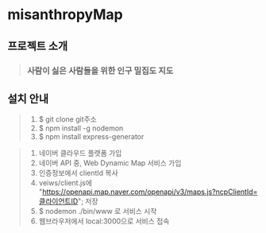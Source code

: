 # misanthropyMap

## 프로젝트 소개
>### 사람이 싫은 사람들을 위한 인구 밀집도 지도

## 설치 안내 
> 1. $ git clone git주소
> 2. $ npm install -g nodemon
> 3. $ npm install express-generator

> 1. 네이버 클라우드 플랫폼 가입
> 2. 네이버 API 중, Web Dynamic Map 서비스 가입
> 3. 인증정보에서 clientId 복사
> 4. veiws/client.js에 "https://openapi.map.naver.com/openapi/v3/maps.js?ncpClientId=클라이언트ID"; 저장
> 5. $ nodemon ./bin/www 로 서비스 시작
> 6. 웹브라우저에서 local:3000으로 서비스 접속
